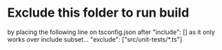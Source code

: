 # Exclude this folder to run build

by placing the following line on tsconfig.json  after "include": [] as it only works over include subset...
    "exclude": ["src/unit-tests/*.ts"] 
